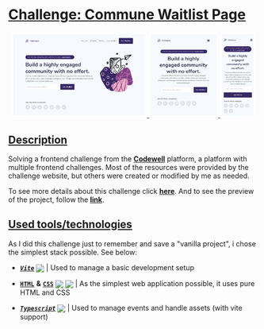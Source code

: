 [**codewell**]: https://www.codewell.cc
[**here**]: https://www.codewell.cc/challenges/commune-waitlist-page--608d9565747bad001532bd64
[**link**]: https://dreisss.github.io/challenge-commune-waitlist-page/
[***`vite`***]: https://vitejs.dev
[<img height="24px" align="center" src="https://vitejs.dev/logo-with-shadow.png"/>]: https://vitejs.dev
[**`html`**]: https://developer.mozilla.org/en-US/docs/Web/HTML
[<img height="24px" align="center" src="https://cdn.jsdelivr.net/gh/devicons/devicon/icons/html5/html5-original.svg"/>]: https://developer.mozilla.org/en-US/docs/Web/HTML
[**`css`**]: https://developer.mozilla.org/en-US/docs/Web/CSS
[<img height="24px" align="center" src="https://cdn.jsdelivr.net/gh/devicons/devicon/icons/css3/css3-original.svg"/>]: https://developer.mozilla.org/en-US/docs/Web/CSS
[***`typescript`***]: https://www.typescriptlang.org
[<img height="22px" align="center" src="https://cdn.jsdelivr.net/gh/devicons/devicon/icons/typescript/typescript-original.svg"/>]: https://www.typescriptlang.org

# [**Challenge: Commune Waitlist Page**](#challenge-commune-waitlist-page)

<div align="center">
  <a target="_blank" href="https://www.codewell.cc/challenges/commune-waitlist-page--608d9565747bad001532bd64">
    <img width="54.3%" src="./design/Landing Page - Desktop View.png">
    <img width="27.7%" src="./design/Landing Page - Tablet View.png">
    <img width="13.9%" src="./design/Landing Page - Mobile View.png">
  </a>
</div>

## [**Description**](#description)

Solving a frontend challenge from the [**Codewell**] platform, a platform with
multiple frontend challenges. Most of the resources were provided by the challenge
website, but others were created or modified by me as needed.

To see more details about this challenge click [**here**]. And to see the preview
of the project, follow the [**link**].

## [**Used tools/technologies**](#used-toolstechnologies)

As I did this challenge just to remember and save a "vanilla project", i chose
the simplest stack possible. See below:

- [***`Vite`***] [<img height="24px" align="center" src="https://vitejs.dev/logo-with-shadow.png"/>]
  | Used to manage a basic development setup

- [**`HTML`**] **&** [**`CSS`**]
  [<img height="24px" align="center" src="https://cdn.jsdelivr.net/gh/devicons/devicon/icons/html5/html5-original.svg"/>]
  [<img height="24px" align="center" src="https://cdn.jsdelivr.net/gh/devicons/devicon/icons/css3/css3-original.svg"/>]
  | As the simplest web application possible, it uses pure HTML and CSS

- [***`Typescript`***] [<img height="22px" align="center" src="https://cdn.jsdelivr.net/gh/devicons/devicon/icons/typescript/typescript-original.svg"/>]
  | Used to manage events and handle assets (with vite support)
